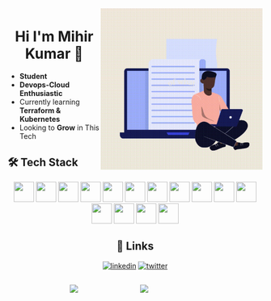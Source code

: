 <img align="right" alt="Coding" width="320" src="new.gif">

<h1 align="center">Hi I'm Mihir Kumar 👋  </h1>


- **Student**
- **Devops-Cloud Enthusiastic**
- Currently learning **Terraform & Kubernetes**
- Looking to **Grow** in This Tech



## 🛠 Tech Stack

<div align="center">
<img src="https://cdn.jsdelivr.net/gh/devicons/devicon@latest/icons/amazonwebservices/amazonwebservices-original-wordmark.svg" width=40 height=40  />
<img src="https://cdn.jsdelivr.net/gh/devicons/devicon@latest/icons/ansible/ansible-original.svg" width=40 height=40/>
<img src="https://cdn.jsdelivr.net/gh/devicons/devicon@latest/icons/docker/docker-original.svg" width=40 height=40/>
<img src="https://cdn.jsdelivr.net/gh/devicons/devicon@latest/icons/go/go-original.svg" width=40 height=40/>
<img src="https://cdn.jsdelivr.net/gh/devicons/devicon@latest/icons/java/java-original.svg" width=40 height=40 />
<img src="https://cdn.jsdelivr.net/gh/devicons/devicon@latest/icons/jenkins/jenkins-line.svg"  width=40 height=40/>
<img src="https://cdn.jsdelivr.net/gh/devicons/devicon@latest/icons/linux/linux-original.svg" width=40 height=40/>
<img src="https://cdn.jsdelivr.net/gh/devicons/devicon@latest/icons/kubernetes/kubernetes-original.svg" width=40 height=40/>
<img src="https://cdn.jsdelivr.net/gh/devicons/devicon@latest/icons/helm/helm-original.svg" width=40 height=40 />
<img src="https://cdn.jsdelivr.net/gh/devicons/devicon@latest/icons/terraform/terraform-original.svg" width=40 height=40 />
<img src="https://cdn.jsdelivr.net/gh/devicons/devicon@latest/icons/mongodb/mongodb-original.svg" width=40 height=40/>
<img src="https://cdn.jsdelivr.net/gh/devicons/devicon@latest/icons/git/git-original.svg" width=40 height=40/>
<img src="https://cdn.jsdelivr.net/gh/devicons/devicon@latest/icons/nginx/nginx-original.svg" width=40 height=40 />
<img src="https://cdn.jsdelivr.net/gh/devicons/devicon@latest/icons/bash/bash-original.svg" width=40 height=40/>
<img src="https://cdn.jsdelivr.net/gh/devicons/devicon/icons/mysql/mysql-original.svg" width=40 height=40/>





## 🔗 Links
[![linkedin](https://img.shields.io/badge/linkedin-0A66C2?style=for-the-badge&logo=linkedin&logoColor=white)](https://www.linkedin.com/in/mihir-kumar-a73814217/)
[![twitter](https://img.shields.io/badge/twitter-1DA1F2?style=for-the-badge&logo=twitter&logoColor=white)](https://twitter.com/THEMKR7)



##


<img  src="https://github-readme-stats.vercel.app/api?username=Mihir-Kumar13&show_icons=true&theme=react" width="48%" align="right" >
<img  src="https://github-readme-streak-stats.herokuapp.com/?user=Mihir-Kumar13&theme=react" width="48%" >
<!---
MKDAN13/MKDAN13 is a ✨ special ✨ repository because its `README.md` (this file) appears on your GitHub profile.
You can click the Preview link to take a look at your changes.
--->
